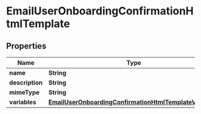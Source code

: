

# EmailUserOnboardingConfirmationHtmlTemplate


## Properties

| Name | Type | Description | Notes |
|------------ | ------------- | ------------- | -------------|
|**name** | **String** |  |  [optional] |
|**description** | **String** |  |  [optional] |
|**mimeType** | **String** |  |  [optional] |
|**variables** | [**EmailUserOnboardingConfirmationHtmlTemplateVariables**](EmailUserOnboardingConfirmationHtmlTemplateVariables.md) |  |  [optional] |



